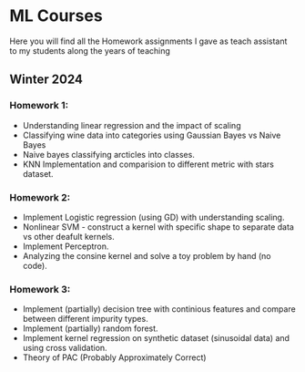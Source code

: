 # ML Courses
Here you will find all the Homework assignments I gave as teach assistant to my students along the years of teaching

## Winter 2024
### Homework 1:
- Understanding linear regression and the impact of scaling
- Classifying wine data into categories using Gaussian Bayes vs Naive Bayes
- Naive bayes classifying arcticles into classes.
- KNN Implementation and comparision to different metric with stars dataset.

### Homework 2:
- Implement Logistic regression (using GD) with understanding scaling.
- Nonlinear SVM - construct a kernel with specific shape to separate data vs other deafult kernels.
- Implement Perceptron.
- Analyzing the consine kernel and solve a toy problem by hand (no code).

### Homework 3:
- Implement (partially) decision tree with continious features and compare between different impurity types.
- Implement (partially) random forest.
- Implement kernel regression on synthetic dataset (sinusoidal data) and using cross validation.
- Theory of PAC (Probably Approximately Correct)
